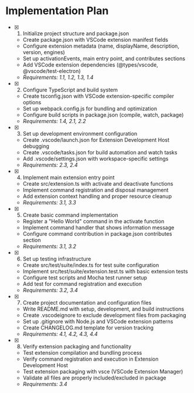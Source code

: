 # Implementation Plan

- [x] 1. Initialize project structure and package.json
  - Create package.json with VSCode extension manifest fields
  - Configure extension metadata (name, displayName, description, version, engines)
  - Set up activationEvents, main entry point, and contributes sections
  - Add VSCode extension dependencies (@types/vscode, @vscode/test-electron)
  - _Requirements: 1.1, 1.2, 1.3, 1.4_

- [x] 2. Configure TypeScript and build system
  - Create tsconfig.json with VSCode extension-specific compiler options
  - Set up webpack.config.js for bundling and optimization
  - Configure build scripts in package.json (compile, watch, package)
  - _Requirements: 1.4, 2.1, 2.2_

- [x] 3. Set up development environment configuration
  - Create .vscode/launch.json for Extension Development Host debugging
  - Create .vscode/tasks.json for build automation and watch tasks
  - Add .vscode/settings.json with workspace-specific settings
  - _Requirements: 2.3, 2.4_

- [x] 4. Implement main extension entry point
  - Create src/extension.ts with activate and deactivate functions
  - Implement command registration and disposal management
  - Add extension context handling and proper resource cleanup
  - _Requirements: 3.1, 3.3_

- [x] 5. Create basic command implementation
  - Register a "Hello World" command in the activate function
  - Implement command handler that shows information message
  - Configure command contribution in package.json contributes section
  - _Requirements: 3.1, 3.2_

- [x] 6. Set up testing infrastructure
  - Create src/test/suite/index.ts for test suite configuration
  - Implement src/test/suite/extension.test.ts with basic extension tests
  - Configure test scripts and Mocha test runner setup
  - Add test for command registration and execution
  - _Requirements: 3.2, 3.4_

- [x] 7. Create project documentation and configuration files
  - Write README.md with setup, development, and build instructions
  - Create .vscodeignore to exclude development files from packaging
  - Set up .gitignore with Node.js and VSCode extension patterns
  - Create CHANGELOG.md template for version tracking
  - _Requirements: 4.1, 4.2, 4.3, 4.4_

- [x] 8. Verify extension packaging and functionality
  - Test extension compilation and bundling process
  - Verify command registration and execution in Extension Development Host
  - Test extension packaging with vsce (VSCode Extension Manager)
  - Validate all files are properly included/excluded in package
  - _Requirements: 3.4_